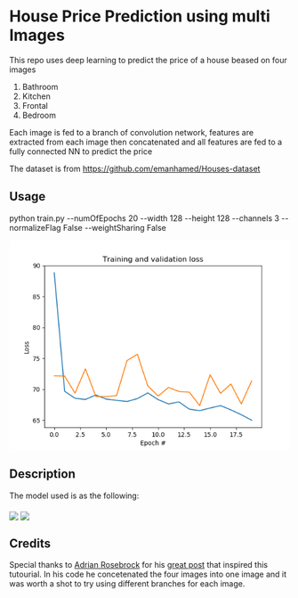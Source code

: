 # House Price Prediction using multi Images 

This repo uses deep learning to predict the price of a house beased on four images

1. Bathroom
2. Kitchen
3. Frontal
4. Bedroom

Each image is fed to a branch of convolution  network, features are extracted from each image then concatenated  and all features are fed to a fully connected NN to predict the price

The dataset is from   https://github.com/emanhamed/Houses-dataset

## Usage

python train.py --numOfEpochs  20 --width  128 --height 128 --channels 3  --normalizeFlag False --weightSharing False


<img src="https://github.com/Walid-Ahmed/House-Price-Prediction-using-multi-Images/blob/master/sampleImages/plot_acc.png"  align="middle">

## Description

The model used is as the following:

<img src="https://github.com/Walid-Ahmed/multiImageInputRegression/blob/master/model.png"  align="middle">

<img src="https://github.com/Walid-Ahmed/multiImageInputRegression/blob/master/model.png"  align="middle">


## Credits
Special thanks to [Adrian Rosebrock](https://www.pyimagesearch.com/author/adrian/)   for his  [great post](https://www.pyimagesearch.com/2019/01/28/keras-regression-and-cnns//) that inspired this tutourial. In his code he concetenated the four images into one image and it was worth a shot  to try using different branches for each image.



